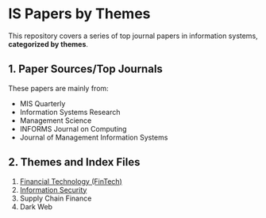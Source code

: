 # IS Papers by Themes
This repository covers a series of top journal papers in information systems, **categorized by themes**.

## 1. Paper Sources/Top Journals
These papers are mainly from:
* MIS Quarterly
* Information Systems Research
* Management Science
* INFORMS Journal on Computing
* Journal of Management Information Systems

## 2. Themes and Index Files
1. [Financial Technology (FinTech)](https://github.com/WaterSh/IS-papers-by-themes/blob/main/fintech.md)
2. [Information Security](https://github.com/WaterSh/IS-papers-by-themes/blob/main/information%20security.md)
3. Supply Chain Finance
4. Dark Web
